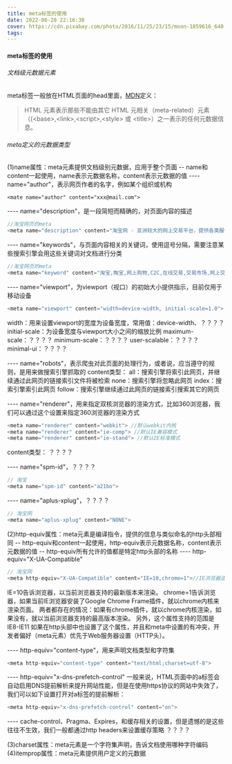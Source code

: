 ```yaml
---
title: meta标签的使用
date: 2022-06-28 22:16:30
cover: https://cdn.pixabay.com/photo/2016/11/25/23/15/moon-1859616_640.jpg
tags:
---
```


#### meta标签的使用

###### <meta>文档级元数据元素
meta标签一般放在HTML页面的head里面，[MDN](https://developer.mozilla.org/zh-CN/docs/Web/HTML/Element/meta)定义：
>HTML <meta> 元素表示那些不能由其它 HTML 元相关（meta-related）元素（(\<base\>,\<link\>,\<script\>,\<style\> 或 \<title\>）之一表示的任何元数据信息。

<!-- more -->
###### meta定义的元数据类型
(1)name属性：meta元素提供文档级别元数据，应用于整个页面
-- name和content一起使用，name表示元数据名称，content表示元数据的值
---- name="author"，表示网页作者的名字，例如某个组织或机构
```
<mate name="author" content="xxx@mail.com">
```

---- name="description"，是一段简短而精确的，对页面内容的描述
```javascript
//淘宝网页的meta
<meta name="description" content="淘宝网 - 亚洲较大的网上交易平台，提供各类服饰、美容、家居、数码、话费/点卡充值… 数亿优质商品，同时提供担保交易(先收货后付款)等安全交易保障服务，并由商家提供退货承诺、破损补寄等消费者保障服务，让你安心享受网上购物乐趣！">
```

---- name="keywords"，与页面内容相关的关键词，使用逗号分隔，需要注意某些搜索引擎会用这些关键词对文档进行分类
```javascript
//淘宝网页的meta
<meta name="keyword" content="淘宝,掏宝,网上购物,C2C,在线交易,交易市场,网上交易,交易市场,网上买,网上卖,购物网站,团购,网上贸易,安全购物,电子商务,放心买,供应,买卖信息,网店,一口价,拍卖,网上开店,网络购物,打折,免费开店,网购,频道,店铺">
```

---- name="viewport"，为viewport（视口）的初始大小提供指示，目前仅用于移动设备
```javascript
<meta name="viewport" content="width=device-width, initial-scale=1.0">
```
width：用来设置viewport的宽度为设备宽度，常用值：device-width、？？？？
initial-scale：为设备宽度与viewport大小之间的缩放比例
maximum-scale：？？？？
minimum-scale：？？？？
user-scalable：？？？？
minimal-ui：？？？？

---- name="robots"，表示爬虫对此页面的处理行为，或者说，应当遵守的规则，是用来做搜索引擎抓取的
content类型：
all：搜索引擎将索引此网页，并继续通过此网页的链接索引文件将被检索
none：搜索引擎将忽略此网页
index：搜索引擎索引此网页
follow：搜索引擎继续通过此网页的链接索引搜索其它的网页

---- name="renderer"，用来指定双核浏览器的渲染方式，比如360浏览器，我们可以通过这个设置来指定360浏览器的渲染方式
```javascript
<meta name="renderer" content="webkit"> //默认webkit内核
<meta name="renderer" content="ie-comp"> //默认IE兼容模式
<meta name="renderer" content="ie-stand"> //默认IE标准模式
```
content类型：
？？？？

---- name="spm-id"，？？？？
```javascript
// 淘宝
<meta name="spm-id" content="a21bo">
```
---- name="aplus-xplug"，？？？？
```javascript
// 淘宝网
<meta name="aplus-xplug" content="NONE">
```


(2)http-equiv属性：meta元素是编译指令，提供的信息与类似命名的http头部相同
-- http-equiv和content一起使用，http-equiv表示元数据名称，content表示元数据的值
-- http-equiv所有允许的值都是特定http头部的名称
---- http-equiv="X-UA-Compatible"
```javascript
// 淘宝网
<meta http-equiv="X-UA-Compatible" content="IE=10,chrome=1">//IE浏览器适配
```
IE=10告诉浏览器，以当前浏览器支持的最新版本来渲染。
chrome=1告诉浏览器，如果当前IE浏览器安装了Google Chrome Frame插件，就以chrome内核来渲染页面。
两者都存在的情况：如果有chrome插件，就以chrome内核渲染，如果没有，就以当前浏览器支持的最高版本渲染。
另外，这个属性支持的范围是IE8-IE11
如果在http头部中也设置了这个属性，并且和meta中设置的有冲突，开发者偏好（meta元素）优先于Web服务器设置（HTTP头）。

---- http-equiv="content-type"，用来声明文档类型和字符集
```javascript
<meta http-equiv="content-type" content="text/html;charset=utf-8">
```

---- http-equiv="x-dns-prefetch-control"
一般来说，HTML页面中的a标签会自动启用DNS提前解析来提升网站性能，但是在使用https协议的网站中失效了，我们可以如下设置打开对a标签的提前解析：
```javascript
<meta http-equiv="x-dns-prefetch-control" content="on">
```

---- cache-control、Pragma、Expires，和缓存相关的设置，但是遗憾的是这些往往不生效，我们一般都通过http headers来设置缓存策略  ？？？？

(3)charset属性：meta元素是一个字符集声明，告诉文档使用哪种字符编码
(4)itemprop属性：meta元素提供用户定义的元数据